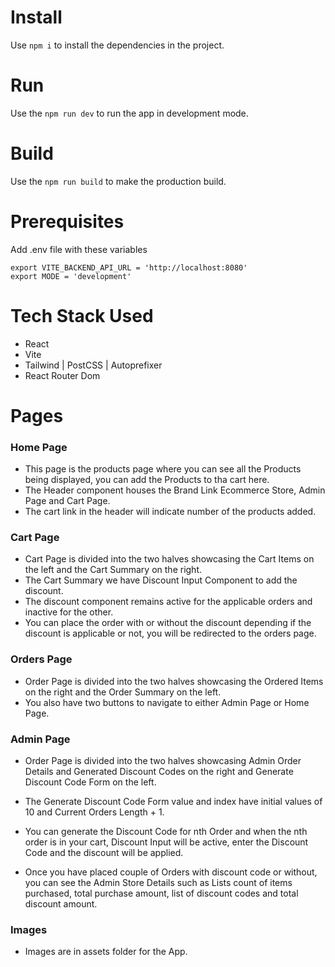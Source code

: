 # Install

Use `npm i` to install the dependencies in the project.

# Run

Use the `npm run dev` to run the app in development mode.

# Build

Use the `npm run build` to make the production build.

# Prerequisites

Add .env file with these variables

```
export VITE_BACKEND_API_URL = 'http://localhost:8080'
export MODE = 'development'
```

# Tech Stack Used

- React
- Vite
- Tailwind | PostCSS | Autoprefixer
- React Router Dom

# Pages

### Home Page

- This page is the products page where you can see all the Products being displayed, you can add the Products to tha cart here.
- The Header component houses the Brand Link Ecommerce Store, Admin Page and Cart Page.
- The cart link in the header will indicate number of the products added.

### Cart Page

- Cart Page is divided into the two halves showcasing the Cart Items on the left and the Cart Summary on the right.
- The Cart Summary we have Discount Input Component to add the discount.
- The discount component remains active for the applicable orders and inactive for the other.
- You can place the order with or without the discount depending if the discount is applicable or not,
  you will be redirected to the orders page.

### Orders Page

- Order Page is divided into the two halves showcasing the Ordered Items on the right and the Order Summary on the left.
- You also have two buttons to navigate to either Admin Page or Home Page.

### Admin Page

- Order Page is divided into the two halves showcasing Admin Order Details and Generated Discount Codes on the right and Generate Discount Code Form on the left.

- The Generate Discount Code Form value and index have initial values of 10 and Current Orders Length + 1.
- You can generate the Discount Code for nth Order and when the nth order is in your cart, Discount Input will be active, enter the Discount Code and the discount will be applied.

- Once you have placed couple of Orders with discount code or without, you can see the Admin Store Details such as Lists count of items purchased, total purchase amount, list of discount codes and total discount amount.

### Images

- Images are in assets folder for the App.
